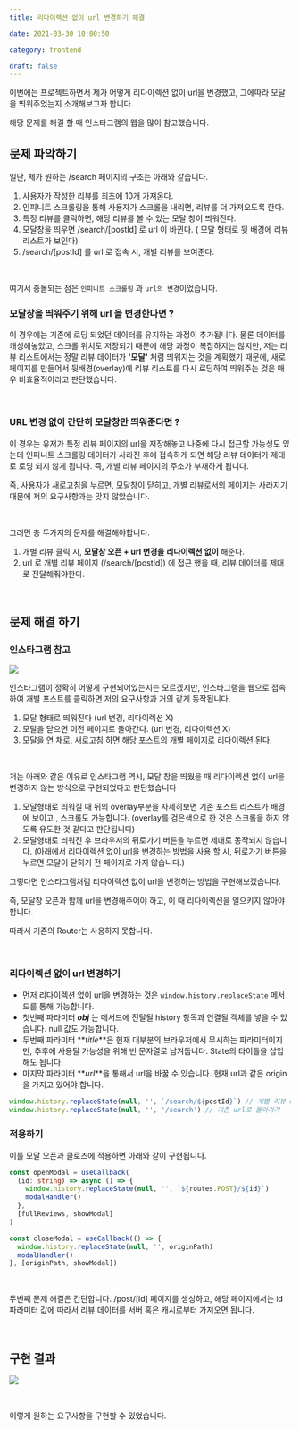 ```yaml
---
title: 리다이렉션 없이 url 변경하기 해결

date: 2021-03-30 10:00:50

category: frontend

draft: false
---
```


이번에는 프로젝트하면서 제가 어떻게 리다이렉션 없이 url을 변경했고, 그에따라 모달을 띄워주었는지 소개해보고자 합니다. <br/>

해당 문제를 해결 할 때 인스타그램의 웹을 많이 참고했습니다.

## 문제 파악하기

일단, 제가 원하는 /search 페이지의 구조는 아래와 같습니다. <br/>

1. 사용자가 작성한 리뷰를 최초에 10개 가져온다.
2. 인피니트 스크롤링을 통해 사용자가 스크롤을 내리면, 리뷰를 더 가져오도록 한다.
3. 특정 리뷰를 클릭하면, 해당 리뷰를 볼 수 있는 모달 창이 띄워진다.
4. 모달창을 띄우면 /search/[postId] 로 url 이 바뀐다. ( 모달 형태로 뒷 배경에 리뷰리스트가 보인다)
5. /search/[postId] 를 url 로 접속 시, 개별 리뷰를 보여준다.

<br/>

여기서 충돌되는 점은 `인피니트 스크롤링` 과 `url의 변경`이었습니다.

### 모달창을 띄워주기 위해 url 을 변경한다면 ?

이 경우에는 기존에 로딩 되었던 데이터를 유지하는 과정이 추가됩니다. 물론 데이터를 캐싱해놓았고, 스크롤 위치도 저장되기 때문에 해당 과정이 복잡하지는 않지만, 저는 리뷰 리스트에서는 정말 리뷰 데이터가 **'모달'** 처럼 띄워지는 것을 계획했기 때문에, 새로 페이지를 만들어서 뒷배경(overlay)에 리뷰 리스트를 다시 로딩하여 띄워주는 것은 매우 비효율적이라고 판단했습니다.

<br/>

### URL 변경 없이 간단히 모달창만 띄워준다면 ?

이 경우는 유저가 특정 리뷰 페이지의 url을 저장해놓고 나중에 다시 접근할 가능성도 있는데 인피니트 스크롤링 데이터가 사라진 후에 접속하게 되면 해당 리뷰 데이터가 제대로 로딩 되지 않게 됩니다. 즉, 개별 리뷰 페이지의 주소가 부재하게 됩니다. <br/>

즉, 사용자가 새로고침을 누르면, 모달창이 닫히고, 개별 리뷰로서의 페이지는 사라지기 때문에 저의 요구사항과는 맞지 않았습니다.

<br/>

그러면 총 두가지의 문제를 해결해야합니다. <br/>

1. 개별 리뷰 클릭 시, **모달창 오픈 + url 변경을 리다이렉션 없이** 해준다.
2. url 로 개별 리뷰 페이지 (/search/[postId]) 에 접근 했을 때, 리뷰 데이터를 제대로 전달해줘야한다.

<br/>

## 문제 해결 하기

### 인스타그램 참고

![](./images/인스타그램예시.gif)

인스타그램이 정확히 어떻게 구현되어있는지는 모르겠지만, 인스타그램을 웹으로 접속하여 개별 포스트를 클릭하면 저의 요구사항과 거의 같게 동작됩니다.

1. 모달 형태로 띄워진다 (url 변경, 리다이렉션 X)
2. 모달을 닫으면 이전 페이지로 돌아간다. (url 변경, 리다이렉션 X)
3. 모달을 연 채로, 새로고침 하면 해당 포스트의 개별 페이지로 리다이렉션 된다.

<br/>

저는 아래와 같은 이유로 인스타그램 역시, 모달 창을 띄웠을 때 리다이렉션 없이 url을 변경하지 않는 방식으로 구현되었다고 판단했습니다

1. 모달형태로 띄워질 때 뒤의 overlay부분을 자세히보면 기존 포스트 리스트가 배경에 보이고 , 스크롤도 가능합니다. (overlay를 검은색으로 한 것은 스크롤을 하지 않도록 유도한 것 같다고 판단됩니다)
2. 모달형태로 띄워진 후 브라우저의 뒤로가기 버튼을 누르면 제대로 동작되지 않습니다. (아래에서 리다이렉션 없이 url을 변경하는 방법을 사용 할 시, 뒤로가기 버튼을 누르면 모달이 닫히기 전 페이지로 가지 않습니다.)

그렇다면 인스타그램처럼 리다이렉션 없이 url을 변경하는 방법을 구현해보겠습니다. <br/>

즉, 모달창 오픈과 함께 url을 변경해주어야 하고, 이 때 리다이렉션을 일으키지 않아야합니다. <br/>

따라서 기존의 Router는 사용하지 못합니다.

<br/>

### 리다이렉션 없이 url 변경하기

- 먼저 리다이렉션 없이 url을 변경하는 것은 `window.history.replaceState` 메서드를 통해 가능합니다.
- 첫번째 파라미터 **_obj_** 는 메서드에 전달될 history 항목과 연결될 객체를 넣을 수 있습니다. null 값도 가능합니다.
- 두번째 파라미터 **_title_**은 현재 대부분의 브라우저에서 무시하는 파라미터이지만, 추후에 사용될 가능성을 위해 빈 문자열로 남겨둡니다. State의 타이틀을 삽입해도 됩니다.
- 마지막 파라미터 **_url_**을 통해서 url을 바꿀 수 있습니다. 현재 url과 같은 origin 을 가지고 있어야 합니다.

```javascript
window.history.replaceState(null, '', `/search/${postId}`) // 개별 리뷰 url로 가기
window.history.replaceState(null, '', '/search') // 기존 url로 돌아가기
```

### 적용하기

이를 모달 오픈과 클로즈에 적용하면 아래와 같이 구현됩니다. <br/>

```typescript
const openModal = useCallback(
  (id: string) => async () => {
    window.history.replaceState(null, '', `${routes.POST}/${id}`)
    modalHandler()
  },
  [fullReviews, showModal]
)

const closeModal = useCallback(() => {
  window.history.replaceState(null, '', originPath)
  modalHandler()
}, [originPath, showModal])
```

<br/>

두번째 문제 해결은 간단합니다. /post/[id] 페이지를 생성하고, 해당 페이지에서는 id 파라미터 값에 따라서 리뷰 데이터를 서버 혹은 캐시로부터 가져오면 됩니다.

<br/>

## 구현 결과

![](./images/결과물.gif)

<br/>

이렇게 원하는 요구사항을 구현할 수 있었습니다.

